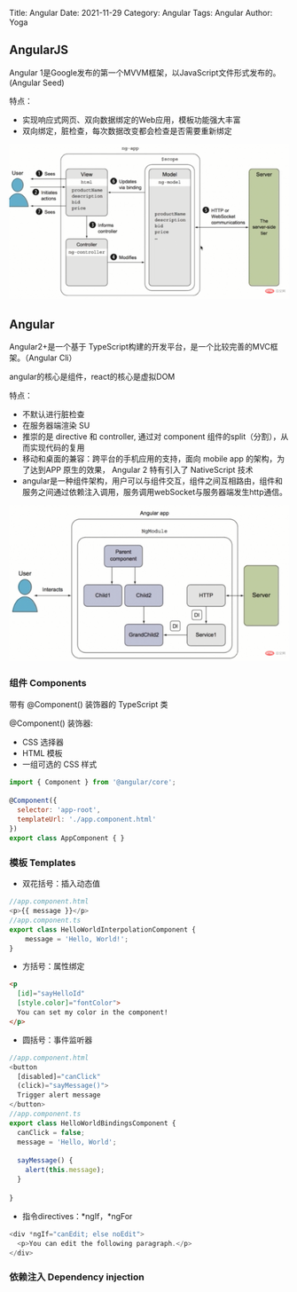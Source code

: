 Title: Angular
Date: 2021-11-29
Category: Angular
Tags: Angular
Author: Yoga

## AngularJS

Angular 1是Google发布的第一个MVVM框架，以JavaScript文件形式发布的。 (Angular Seed)

特点：

* 实现响应式网页、双向数据绑定的Web应用，模板功能强大丰富
* 双向绑定，脏检查，每次数据改变都会检查是否需要重新绑定

![angularjs](img/angularjs.png)

## Angular

Angular2+是一个基于 TypeScript构建的开发平台，是一个比较完善的MVC框架。（Angular Cli）

angular的核心是组件，react的核心是虚拟DOM

特点：

* 不默认进行脏检查
* 在服务器端渲染 SU
* 推崇的是 directive 和 controller, 通过对 component 组件的split（分割），从而实现代码的复用
* 移动和桌面的兼容：跨平台的手机应用的支持，面向 mobile app 的架构，为了达到APP 原生的效果， Angular 2 特有引入了 NativeScript 技术
* angular是一种组件架构，用户可以与组件交互，组件之间互相路由，组件和服务之间通过依赖注入调用，服务调用webSocket与服务器端发生http通信。

![angular](img/angular.png)

### 组件 Components

带有 @Component() 装饰器的 TypeScript 类

@Component() 装饰器:
* CSS 选择器
* HTML 模板
* 一组可选的 CSS 样式

```js
import { Component } from '@angular/core';

@Component({
  selector: 'app-root',
  templateUrl: './app.component.html'
})
export class AppComponent { }
```

### 模板 Templates

* 双花括号：插入动态值

```ts
//app.component.html
<p>{{ message }}</p>
//app.component.ts
export class HelloWorldInterpolationComponent {
    message = 'Hello, World!';
}
```

* 方括号：属性绑定

```html
<p
  [id]="sayHelloId"
  [style.color]="fontColor">
  You can set my color in the component!
</p>
```

* 圆括号：事件监听器

```ts
//app.component.html
<button
  [disabled]="canClick"
  (click)="sayMessage()">
  Trigger alert message
</button>
//app.component.ts
export class HelloWorldBindingsComponent {
  canClick = false;
  message = 'Hello, World';
 
  sayMessage() {
    alert(this.message);
  }
 
}
```

* 指令directives：*ngIf，*ngFor

```ts
<div *ngIf="canEdit; else noEdit">
  <p>You can edit the following paragraph.</p>
</div>
```

### 依赖注入 Dependency injection